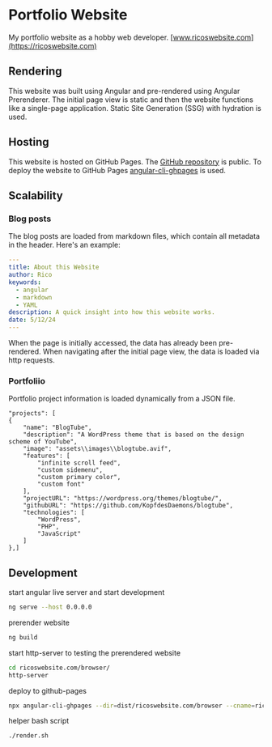 # Portfolio Website

My portfolio website as a hobby web developer.
[www.ricoswebsite.com](https://ricoswebsite.com)

## Rendering

This website was built using Angular and pre-rendered using Angular Prerenderer.
The initial page view is static and then the website functions like a single-page application.
Static Site Generation (SSG) with hydration is used.

## Hosting

This website is hosted on GitHub Pages.
The [GitHub repository](https://github.com/KopfdesDaemons/ricoswebsite.com) is public.
To deploy the website to GitHub Pages [angular-cli-ghpages](https://github.com/angular-schule/angular-cli-ghpages) is used.

## Scalability

### Blog posts

The blog posts are loaded from markdown files, which contain all metadata in the header. Here's an example:

```yaml
---
title: About this Website
author: Rico
keywords:
  - angular
  - markdown
  - YAML
description: A quick insight into how this website works.
date: 5/12/24
---
```

When the page is initially accessed, the data has already been pre-rendered. When navigating after the initial page view, the data is loaded via http requests.

### Portfoliio

Portfolio project information is loaded dynamically from a JSON file.

    "projects": [
    {
        "name": "BlogTube",
        "description": "A WordPress theme that is based on the design scheme of YouTube",
        "image": "assets\\images\\blogtube.avif",
        "features": [
            "infinite scroll feed",
            "custom sidemenu",
            "custom primary color",
            "custom font"
        ],
        "projectURL": "https://wordpress.org/themes/blogtube/",
        "githubURL": "https://github.com/KopfdesDaemons/blogtube",
        "technologies": [
            "WordPress",
            "PHP",
            "JavaScript"
        ]
    },]

## Development

start angular live server and start development

```bash
ng serve --host 0.0.0.0
```

prerender website

```bash
ng build
```

start http-server to testing the prerendered website

```bash
cd ricoswebsite.com/browser/
http-server
```

deploy to github-pages

```bash
npx angular-cli-ghpages --dir=dist/ricoswebsite.com/browser --cname=ricoswebsite.com
```

helper bash script

```bash
./render.sh
```
